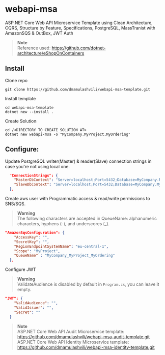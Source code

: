 # webapi-msa
ASP.NET Core Web API Microservice Template using Clean Architecture, CQRS, Structure by Feature, Specifications, PostgreSQL, MassTranist with AmazonSQS & OutBox, JWT Auth 
> **Note**  
> Reference used: <https://github.com/dotnet-architecture/eShopOnContainers> 

## Install
Clone repo
```console
git clone https://github.com/dmamulashvili/webapi-msa-template.git
```

Install template
```console
cd webapi-msa-template
dotnet new --install .
```

Create Solution
```console
cd /<DIRECTORY_TO_CREATE_SOLUTION_AT>
dotnet new webapi-msa -o "MyCompany.MyProject.MyOrdering"
```
## Configure:
Update PostgreSQL writer(Master) & reader(Slave) connection strings in case you're not using local one.
```json
  "ConnectionStrings": {
    "MasterDbContext": "Server=localhost;Port=5432;Database=MyCompany.MyProject.MyOrderingDb;User Id=postgres;password=postgres",
    "SlaveDbContext": "Server=localhost;Port=5432;Database=MyCompany.MyProject.MyOrderingDb;User Id=postgres;password=postgres;"
  },
```
Create aws user with Programmatic access & read/write permissions to SNS/SQS.
>**Warning**  
>The following characters are accepted in QueueName: alphanumeric characters, hyphens (-), and underscores (_).
```json
"AmazonSqsConfiguration": {
    "AccessKey": "",
    "SecretKey": "",
    "RegionEndpointSystemName": "eu-central-1",
    "Scope": "MyProject",
    "QueueName" : "MyCompany_MyProject_MyOrdering"
  },
```
Configure JWT
>**Warning**  
>ValidateAudience is disabled by default in `Program.cs`, you can leave it empty.
```json
"JWT": {
    "ValidAudience": "",
    "ValidIssuer": "",
    "Secret": ""
  }
```

> **Note**   
> ASP.NET Core Web API Audit Microservice template: <https://github.com/dmamulashvili/webapi-msa-audit-template.git>  
> ASP.NET Core Web API Identity Microservice template: <https://github.com/dmamulashvili/webapi-msa-identity-template.git>
